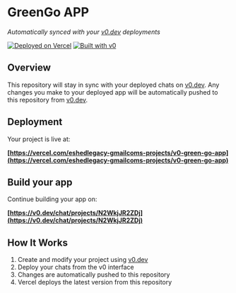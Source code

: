 # GreenGo APP

*Automatically synced with your [v0.dev](https://v0.dev) deployments*

[![Deployed on Vercel](https://img.shields.io/badge/Deployed%20on-Vercel-black?style=for-the-badge&logo=vercel)](https://vercel.com/eshedlegacy-gmailcoms-projects/v0-green-go-app)
[![Built with v0](https://img.shields.io/badge/Built%20with-v0.dev-black?style=for-the-badge)](https://v0.dev/chat/projects/N2WkjJR2ZDj)

## Overview

This repository will stay in sync with your deployed chats on [v0.dev](https://v0.dev).
Any changes you make to your deployed app will be automatically pushed to this repository from [v0.dev](https://v0.dev).

## Deployment

Your project is live at:

**[https://vercel.com/eshedlegacy-gmailcoms-projects/v0-green-go-app](https://vercel.com/eshedlegacy-gmailcoms-projects/v0-green-go-app)**

## Build your app

Continue building your app on:

**[https://v0.dev/chat/projects/N2WkjJR2ZDj](https://v0.dev/chat/projects/N2WkjJR2ZDj)**

## How It Works

1. Create and modify your project using [v0.dev](https://v0.dev)
2. Deploy your chats from the v0 interface
3. Changes are automatically pushed to this repository
4. Vercel deploys the latest version from this repository